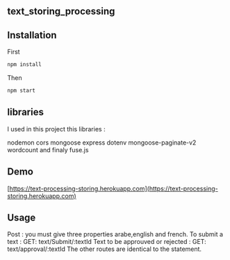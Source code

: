 ## text_storing_processing

## Installation

First

```bash
npm install 
```
Then

```bash
npm start
```

## libraries
I used in this project this libraries :

 nodemon cors mongoose express dotenv mongoose-paginate-v2
wordcount and finaly fuse.js
 




## Demo

[https://text-processing-storing.herokuapp.com](https://text-processing-storing.herokuapp.com)

## Usage
Post : you must give three properties arabe,english and french.
To submit a text :
GET: text/Submit/:textId
Text to be approuved or rejected  :
GET: text/approval/:textId
The other routes are identical to the statement.
